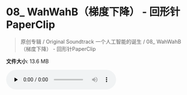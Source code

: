 # 08_ WahWahB（梯度下降） - 回形针PaperClip

> 原创专辑 / Original Soundtrack 一个人工智能的诞生 / 08_ WahWahB（梯度下降） - 回形针PaperClip

**文件大小**: 13.6 MB

<audio preload="none" controls><source src="https://file.hsyhx.top/archive/原创专辑/Original Soundtrack 一个人工智能的诞生/08_ WahWahB（梯度下降） - 回形针PaperClip.mp3" type="audio/mpeg">🤔 您的浏览器不支持此音频格式</audio>